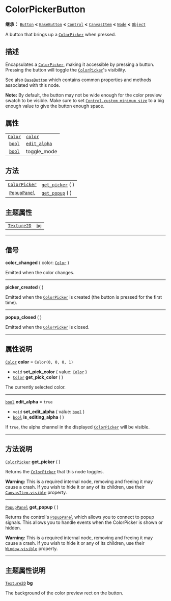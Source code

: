 <!-- ⚠ 请勿编辑本文件 ⚠ -->
<!-- 本文档使用脚本从 WeDot 引擎源码仓库生成。 -->
<!-- 生成脚本：https://github.com/WeDot-Engine/WeDot/tree/4.3/doc/tools/make_md.py； -->
<!-- 原文件：https://github.com/WeDot-Engine/WeDot/tree/4.3/doc/classes/ColorPickerButton.xml。 -->

<div id="_class_colorpickerbutton"></div>

# ColorPickerButton

**继承：** [`Button`](class_button.md) **<** [`BaseButton`](class_basebutton.md) **<** [`Control`](class_control.md) **<** [`CanvasItem`](class_canvasitem.md) **<** [`Node`](class_node.md) **<** [`Object`](class_object.md)

A button that brings up a [`ColorPicker`](class_colorpicker.md) when pressed.

## 描述

Encapsulates a [`ColorPicker`](class_colorpicker.md), making it accessible by pressing a button. Pressing the button will toggle the [`ColorPicker`](class_colorpicker.md)'s visibility.

See also [`BaseButton`](class_basebutton.md) which contains common properties and methods associated with this node.

 **Note:** By default, the button may not be wide enough for the color preview swatch to be visible. Make sure to set [`Control.custom_minimum_size`](#class_control_property_custom_minimum_size) to a big enough value to give the button enough space.

## 属性

|||
|:-:|:--|
| [`Color`](class_color.md) | [`color`](#class_colorpickerbutton_property_color)           | ``Color(0, 0, 0, 1)``                                                       |
| [`bool`](class_bool.md)   | [`edit_alpha`](#class_colorpickerbutton_property_edit_alpha) | ``true``                                                                    |
| [`bool`](class_bool.md)   | toggle_mode                                                  | ``true`` (overrides [`BaseButton`](#class_basebutton_property_toggle_mode)) |

## 方法

|||
|:-:|:--|
| [`ColorPicker`](class_colorpicker.md) | [`get_picker`](#class_colorpickerbutton_method_get_picker) ( ) |
| [`PopupPanel`](class_popuppanel.md)   | [`get_popup`](#class_colorpickerbutton_method_get_popup) ( )   |

## 主题属性

|||
|:-:|:--|
| [`Texture2D`](class_texture2d.md) | [`bg`](#class_colorpickerbutton_theme_icon_bg) |

<!-- rst-class:: classref-section-separator -->

---

## 信号

<div id="_class_class_colorpickerbutton_signal_color_changed"></div>

**color_changed** ( color: [`Color`](class_color.md) ) <div id="class_colorpickerbutton_signal_color_changed"></div>

Emitted when the color changes.

<!-- rst-class:: classref-item-separator -->

---

<div id="_class_class_colorpickerbutton_signal_picker_created"></div>

**picker_created** ( ) <div id="class_colorpickerbutton_signal_picker_created"></div>

Emitted when the [`ColorPicker`](class_colorpicker.md) is created (the button is pressed for the first time).

<!-- rst-class:: classref-item-separator -->

---

<div id="_class_class_colorpickerbutton_signal_popup_closed"></div>

**popup_closed** ( ) <div id="class_colorpickerbutton_signal_popup_closed"></div>

Emitted when the [`ColorPicker`](class_colorpicker.md) is closed.

<!-- rst-class:: classref-section-separator -->

---

## 属性说明

<div id="_class_colorpickerbutton_property_color"></div>

[`Color`](class_color.md) **color** = ``Color(0, 0, 0, 1)`` <div id="class_colorpickerbutton_property_color"></div>

- `void` **set_pick_color** ( value: [`Color`](class_color.md) )
- [`Color`](class_color.md) **get_pick_color** ( )

The currently selected color.

<!-- rst-class:: classref-item-separator -->

---

<div id="_class_colorpickerbutton_property_edit_alpha"></div>

[`bool`](class_bool.md) **edit_alpha** = ``true`` <div id="class_colorpickerbutton_property_edit_alpha"></div>

- `void` **set_edit_alpha** ( value: [`bool`](class_bool.md) )
- [`bool`](class_bool.md) **is_editing_alpha** ( )

If `true`, the alpha channel in the displayed [`ColorPicker`](class_colorpicker.md) will be visible.

<!-- rst-class:: classref-section-separator -->

---

## 方法说明

<div id="_class_colorpickerbutton_method_get_picker"></div>

[`ColorPicker`](class_colorpicker.md) **get_picker** ( )<div id="class_colorpickerbutton_method_get_picker"></div>

Returns the [`ColorPicker`](class_colorpicker.md) that this node toggles.

 **Warning:** This is a required internal node, removing and freeing it may cause a crash. If you wish to hide it or any of its children, use their [`CanvasItem.visible`](#class_canvasitem_property_visible) property.

<!-- rst-class:: classref-item-separator -->

---

<div id="_class_colorpickerbutton_method_get_popup"></div>

[`PopupPanel`](class_popuppanel.md) **get_popup** ( )<div id="class_colorpickerbutton_method_get_popup"></div>

Returns the control's [`PopupPanel`](class_popuppanel.md) which allows you to connect to popup signals. This allows you to handle events when the ColorPicker is shown or hidden.

 **Warning:** This is a required internal node, removing and freeing it may cause a crash. If you wish to hide it or any of its children, use their [`Window.visible`](#class_window_property_visible) property.

<!-- rst-class:: classref-section-separator -->

---

## 主题属性说明

<div id="_class_colorpickerbutton_theme_icon_bg"></div>

[`Texture2D`](class_texture2d.md) **bg** <div id="class_colorpickerbutton_theme_icon_bg"></div>

The background of the color preview rect on the button.

[^virtual]: 本方法通常需要用户覆盖才能生效。
[^const]: 本方法无副作用，不会修改该实例的任何成员变量。
[^vararg]: 本方法除了能接受在此处描述的参数外，还能够继续接受任意数量的参数。
[^constructor]: 本方法用于构造某个类型。
[^static]: 调用本方法无需实例，可直接使用类名进行调用。
[^operator]: 本方法描述的是使用本类型作为左操作数的有效运算符。
[^bitfield]: 这个值是由下列位标志构成位掩码的整数。
[^void]: 无返回值。
